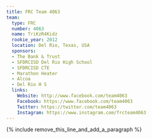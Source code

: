 ```yaml
---
title: FRC Team 4063
team:
  type: FRC
  number: 4063
  name: TriKzR4Kidz
  rookie_year: 2012
  location: Del Rio, Texas, USA
  sponsors:
  - The Bank & Trust
  - SFDRCISD Del Rio High School
  - SFDRCISD CTE
  - Marathon Heater
  - Alcoa
  - Del Rio H S
  links:
    Website: http://www.facebook.com/team4063
    Facebook: https://www.facebook.com/team4063
    Twitter: https://twitter.com/team4063
    Instagram: https://www.instagram.com/frcteam4063
---
```


{% include remove_this_line_and_add_a_paragraph %}